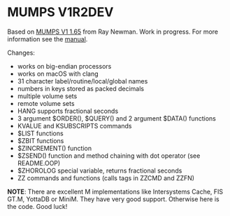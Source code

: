 MUMPS V1R2DEV
=============

Based on [MUMPS V1 1.65](http://sf.net/projects/mumps) from Ray Newman.
Work in progress. For more information see the [manual](https://github.com/pahihu/mumps/blob/development/doc/manual.md).

Changes:

  * works on big-endian processors
  * works on macOS with clang
  * 31 character label/routine/local/global names
  * numbers in keys stored as packed decimals
  * multiple volume sets
  * remote volume sets
  * HANG supports fractional seconds
  * 3 argument $ORDER(), $QUERY() and 2 argument $DATA() functions
  * KVALUE and KSUBSCRIPTS commands
  * $LIST functions
  * $ZBIT functions
  * $ZINCREMENT() function
  * $ZSEND() function and method chaining with dot operator (see README.OOP)
  * $ZHOROLOG special variable, returns fractional seconds
  * ZZ commands and functions (calls tags in ZZCMD and ZZFN)

**NOTE**: There are excellent M implementations like Intersystems Cache, FIS GT.M, YottaDB or MiniM. They have very good support. Otherwise here is the code. Good luck!
